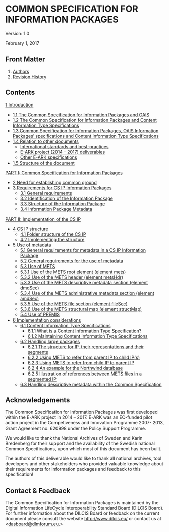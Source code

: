 COMMON SPECIFICATION FOR INFORMATION PACKAGES
=============================================

Version: 1.0

February 1, 2017

Front Matter
------------
1. [Authors](authors)
2. [Revision History](history)

Contents
--------
[1 Introduction](introduction)
- [1.1 The Common Specification for Information Packages and OAIS](introduction#11-the-common-specification-for-information-packages-and-oais)
- [1.2 The Common Specification for Information Packages and Content Information Type Specifications](introduction#12-the-common-specification-for-information-packages-and-content-information-type-specifications)
- [1.3 Common Specification for Information Packages, OAIS Information Packages’ specifications and Content Information Type Specifications](introduction#13-common-specification-for-information-packages-oais-information-packages-specifications-and-content-information-type-specifications)
- [1.4 Relation to other documents](introduction#14-relation-to-other-documents)
	- [International standards and best-practices](#international-standards-and-best-practices)
	- [E-ARK project (2014 – 2017) deliverables](#e-ark-project-2014-2017-deliverables)
	- [Other E-ARK specifications](#other-e-ark-specifications)
- [1.5 Structure of the document](introduction#15-structure-of-the-document)

[PART I: Common Specification for Information Packages](specification#part-i-common-specification-for-information-packages)
- [2 Need for establishing common ground](specification/common-ground)
- [3 Requirements for CS IP Information Packages](specification/requirements)
	- [3.1 General requirements](specification/requirements#31-general-requirements)
	- [3.2 Identification of the Information Package](specification/requirements#32-identification-of-the-information-package)
	- [3.3 Structure of the Information Package](specification/requirements#33-structure-of-the-information-package)
	- [3.4 Information Package Metadata](specification/requirements#34-information-package-metadata)

[PART II: Implementation of the CS IP](implementation)
- [4 CS IP structure](implementation/structure/)
  - [4.1 Folder structure of the CS IP](implementation/structure/folders)
  - [4.2 Implementing the structure](implementation/structure/implementation)
- [5 Use of metadata](implementation/metadata/)
	- [5.1 General requirements for metadata in a CS IP Information Package](implementation/metadata/#51-general-requirements-for-metadata-in-a-cs-ip-information-package)
	- [5.2 General requirements for the use of metadata](implementation/metadata/#52-general-requirements-for-the-use-of-metadata)
	- [5.3 Use of METS](implementation/metadata/mets/)
    - [5.3.1 Use of the METS root element (element mets)](implementation/metadata/mets/mets-root/)
    - [5.3.2 Use of the METS header (element metsHdr)](implementation/metadata/mets/metshdr/)
    - [5.3.3 Use of the METS descriptive metadata section (element dmdSec)](implementation/metadata/mets/dmdsec/)
    - [5.3.4 Use of the METS administrative metadata section (element amdSec)](implementation/metadata/mets/amdsec/)
    - [5.3.5 Use of the METS file section (element fileSec)](implementation/metadata/mets/filesec/)
    - [5.3.6 Use of the METS structural map (element structMap)](implementation/metadata/mets/structmap/)
	- [5.4 Use of PREMIS](implementation/metadata/#54-use-of-premis/)
- [6 Implementation considerations](implementation/considerations/)
  - [6.1 Content Information Type Specifications](implementation/considerations/#61-content-information-type-specifications)
    - [6.1.1 What is a Content Information Type Specification?](implementation/considerations/#611-what-is-a-content-information-type-specification)
    - [6.1.2 Maintaining Content Information Type Specifications](implementation/considerations/#612-maintaining-content-information-type-specifications)
  - [6.2 Handling large packages](implementation/considerations/#62-handling-large-packages)
    - [6.2.1 The structure for IP, their representations and their segments](implementation/considerations/#621-the-structure-for-ip-their-representations-and-their-segments)
    - [6.2.2 Using METS to refer from parent IP to child IP(s)](implementation/considerations/#622-using-mets-to-refer-from-parent-ip-to-child-ips)
    - [6.2.3 Using METS to refer from child IP to parent IP](implementation/considerations/#623-using-mets-to-refer-from-child-ip-to-parent-ip)
    - [6.2.4 An example for the Northwind database](implementation/considerations/#624-an-example-for-the-northwind-database)
    - [6.2.5 Illustration of references between METS files in a segmented IP](implementation/considerations/#625-illustration-of-references-between-mets-files-in-a-segmented-ip)
  - [6.3 Handling descriptive metadata within the Common Specification](implementation/considerations/#63-handling-descriptive-metadata-within-the-common-specification)

Acknowledgements
----------------
The Common Specification for Information Packages was first developed within the E-ARK project in 2014 – 2017. E-ARK was an EC-funded pilot action project in the Competiveness and Innovation Programme 2007- 2013, Grant Agreement no. 620998 under the Policy Support Programme.

We would like to thank the National Archives of Sweden and Karin Bredenberg for their support and the availability of the Swedish national Common Specifications, upon which most of this document has been built.

The authors of this deliverable would like to thank all national archives, tool developers and other stakeholders who provided valuable knowledge about their requirements for information packages and feedback to this specification!

Contact & Feedback
------------------
The Common Specification for Information Packages is maintained by the Digital Information LifeCycle
Interoperability Standard Board (DILCIS Board). For further information about the DILCIS Board or feedback
on the current document please consult the website http://www.dilcis.eu/ or contact us at
<dasboard@dlmforum.eu.>
 
